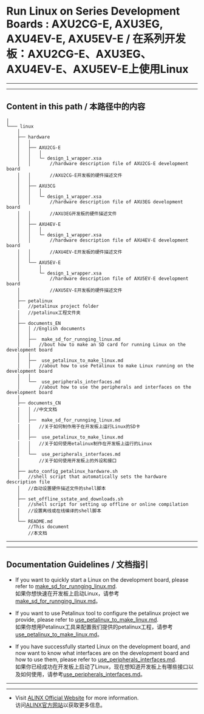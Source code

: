 # Run Linux on Series Development Boards : AXU2CG-E, AXU3EG, AXU4EV-E, AXU5EV-E / 在系列开发板：AXU2CG-E、AXU3EG、AXU4EV-E、AXU5EV-E上使用Linux
---
---
## Content in this path / 本路径中的内容 
	│
	└─── linux
		│
		├── hardware
		│	│
		│	├── AXU2CG-E 
		│	│	│
		│	│	└─ design_1_wrapper.xsa	
		│	│		//hardware description file of AXU2CG-E development board 
		│	│		//AXU2CG-E开发板的硬件描述文件
		│	│
		│	├── AXU3CG 
		│	│	│
		│	│	└─ design_1_wrapper.xsa	
		│	│		//hardware description file of AXU3EG development board
		│	│		//AXU3EG开发板的硬件描述文件
		│	│
		│	├── AXU4EV-E 
		│	│	│
		│	│	└─ design_1_wrapper.xsa	
		│	│		//hardware description file of AXU4EV-E development board
		│	│		//AXU4EV-E开发板的硬件描述文件
		│	│
		│	└── AXU5EV-E 
		│		│	
		│	 	└─ design_1_wrapper.xsa	
		│	 		//hardware description file of AXU5EV-E development board 
		│	 		//AXU5EV-E开发板的硬件描述文件
		│
		├── petalinux
		│	//petalinux project folder
		│	//petalinux工程文件夹
		│
		├── documents_EN
		│	│ //English documents
		│	│
		│	├──  make_sd_for_runnging_linux.md	
		│	│	//bout how to make an SD card for running Linux on the development board
		│	│
		│	├──  use_petalinux_to_make_linux.md	
		│	│	//about how to use Petalinux to make Linux running on the development board
		│	│
		│	└──  use_peripherals_interfaces.md
		│	 	//about how to use the peripherals and interfaces on the development board
		│
		├── documents_CN
		│	│ //中文文档
		│	│
		│	├──  make_sd_for_runnging_linux.md	
		│	│	//关于如何制作用于在开发板上运行Linux的SD卡
		│	│
		│	├──  use_petalinux_to_make_linux.md
		│	│	//关于如何使用etalinux制作在开发板上运行的Linux
		│	│
		│	└──  use_peripherals_interfaces.md
		│	 	//关于如何使用开发板上的外设和接口
		│
		├── auto_config_petalinux_hardware.sh	
		│	//shell script that automatically sets the hardware description file
		│	//自动设置硬件描述文件的shell脚本
		│
		├── set_offline_sstate_and_downloads.sh
		│	//shell script for setting up offline or online compilation
		│	//设置离线或在线编译的shell脚本
		│
		└── README.md
			//This document
			//本文档
---
---
## Documentation Guidelines / 文档指引
- If you want to quickly start a Linux on the development board, please refer to [make_sd_for_runnging_linux.md](./documents_EN/make_sd_for_runnging_linux.md).\
如果你想快速在开发板上启动Linux，请参考[make_sd_for_runnging_linux.md](./documents_CN/make_sd_for_runnging_linux.md)。

- If you want to use Petalinux tool to configure the petalinux project we provide, please refer to [use_petalinux_to_make_linux.md](./documents_EN/use_petalinux_to_make_linux.md).\
如果你想用Petalinux工具来配置我们提供的petalinux工程，请参考[use_petalinux_to_make_linux.md](./documents_CN/use_petalinux_to_make_linux.md)。

- If you have successfully started Linux on the development board, and now want to know what interfaces are on the development board and how to use them, please refer to [use_peripherals_interfaces.md](./documents_EN/use_peripherals_interfaces.md).\
如果你已经成功在开发板上启动了Linux，现在想知道开发板上有哪些接口以及如何使用，请参考[use_peripherals_interfaces.md](./documents_CN/use_peripherals_interfaces.md)。
---
---
- Visit [ALINX Official Website](https://www.alinx.com) for more information.\
访问[ALINX官方网站](https://www.alinx.com)以获取更多信息。

